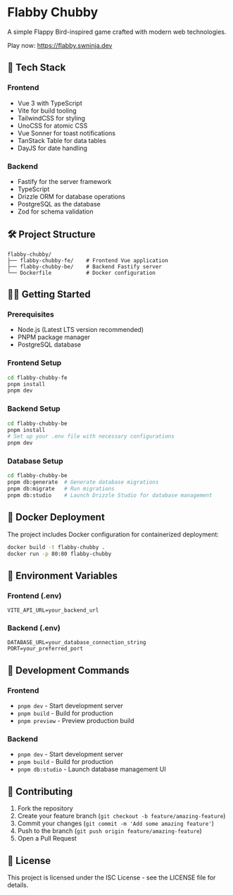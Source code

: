 # Flabby Chubby

A simple Flappy Bird-inspired game crafted with modern web technologies.


Play now: https://flabby.swninja.dev


## 🚀 Tech Stack

### Frontend
- Vue 3 with TypeScript
- Vite for build tooling
- TailwindCSS for styling
- UnoCSS for atomic CSS
- Vue Sonner for toast notifications
- TanStack Table for data tables
- DayJS for date handling

### Backend
- Fastify for the server framework
- TypeScript
- Drizzle ORM for database operations
- PostgreSQL as the database
- Zod for schema validation

## 🛠️ Project Structure

```
flabby-chubby/
├── flabby-chubby-fe/    # Frontend Vue application
├── flabby-chubby-be/    # Backend Fastify server
└── Dockerfile           # Docker configuration
```

## 🏃‍♂️ Getting Started

### Prerequisites
- Node.js (Latest LTS version recommended)
- PNPM package manager
- PostgreSQL database

### Frontend Setup
```bash
cd flabby-chubby-fe
pnpm install
pnpm dev
```

### Backend Setup
```bash
cd flabby-chubby-be
pnpm install
# Set up your .env file with necessary configurations
pnpm dev
```

### Database Setup
```bash
cd flabby-chubby-be
pnpm db:generate  # Generate database migrations
pnpm db:migrate   # Run migrations
pnpm db:studio    # Launch Drizzle Studio for database management
```

## 🐳 Docker Deployment

The project includes Docker configuration for containerized deployment:

```bash
docker build -t flabby-chubby .
docker run -p 80:80 flabby-chubby
```

## 🔧 Environment Variables

### Frontend (.env)
```
VITE_API_URL=your_backend_url
```

### Backend (.env)
```
DATABASE_URL=your_database_connection_string
PORT=your_preferred_port
```

## 📝 Development Commands

### Frontend
- `pnpm dev` - Start development server
- `pnpm build` - Build for production
- `pnpm preview` - Preview production build

### Backend
- `pnpm dev` - Start development server
- `pnpm build` - Build for production
- `pnpm db:studio` - Launch database management UI

## 🤝 Contributing

1. Fork the repository
2. Create your feature branch (`git checkout -b feature/amazing-feature`)
3. Commit your changes (`git commit -m 'Add some amazing feature'`)
4. Push to the branch (`git push origin feature/amazing-feature`)
5. Open a Pull Request

## 📄 License

This project is licensed under the ISC License - see the LICENSE file for details.
